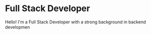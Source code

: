 # Full Stack Developer 

Hello! I'm a Full Stack Developer with a strong background in backend developmen 
